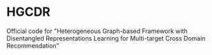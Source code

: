 # HGCDR
Official code for "Heterogeneous Graph-based Framework with Disentangled Representations Learning for Multi-target Cross Domain Recommendation"
